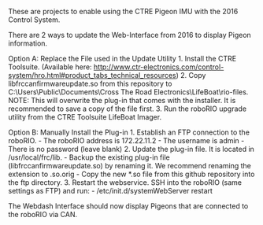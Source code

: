 These are projects to enable using the CTRE Pigeon IMU with the 2016 Control System.

There are 2 ways to update the Web-Interface from 2016 to display Pigeon information.

Option A: Replace the File used in the Update Utility
	1. Install the CTRE Toolsuite. (Available here: http://www.ctr-electronics.com/control-system/hro.html#product_tabs_technical_resources)
	2. Copy libfrccanfirmwareupdate.so from this repository to C:\Users\Public\Documents\Cross The Road Electronics\LifeBoat\rio-files.
		NOTE: This will overwrite the plug-in that comes with the installer.  It is recommended to save a copy of the file first.
	3. Run the roboRIO upgrade utility from the CTRE Toolsuite LifeBoat Imager.

Option B: Manually Install the Plug-in
	1. Establish an FTP connection to the roboRIO.
		 - The roboRIO address is 172.22.11.2
		 - The username is admin
		 - There is no password (leave blank)
	2. Update the plug-in file.  It is located in /usr/local/frc/lib.
		 - Backup the existing plug-in file (libfrccanfirmwareupdate.so) by renaming it.
			We recommend renaming the extension to .so.orig
		 - Copy the new *.so file from this github repository into the ftp directory.
	3. Restart the webservice.  SSH into the roboRIO (same settings as FTP) and run:
		 - /etc/init.d/systemWebServer restart
		 

The Webdash Interface should now display Pigeons that are connected to the roboRIO via CAN. 